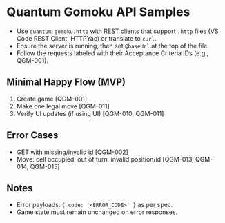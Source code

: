 # Quantum Gomoku API Samples

- Use `quantum-gomoku.http` with REST clients that support `.http` files (VS Code REST Client, HTTPYac) or translate to `curl`.
- Ensure the server is running, then set `@baseUrl` at the top of the file.
- Follow the requests labeled with their Acceptance Criteria IDs (e.g., QGM-001).

## Minimal Happy Flow (MVP)
1) Create game [QGM-001]
2) Make one legal move [QGM-011]
3) Verify UI updates (if using UI) [QGM-010, QGM-011]

## Error Cases
- GET with missing/invalid id [QGM-002]
- Move: cell occupied, out of turn, invalid position/id [QGM-013, QGM-014, QGM-015]

## Notes
- Error payloads: `{ code: '<ERROR_CODE>' }` as per spec.
- Game state must remain unchanged on error responses.
